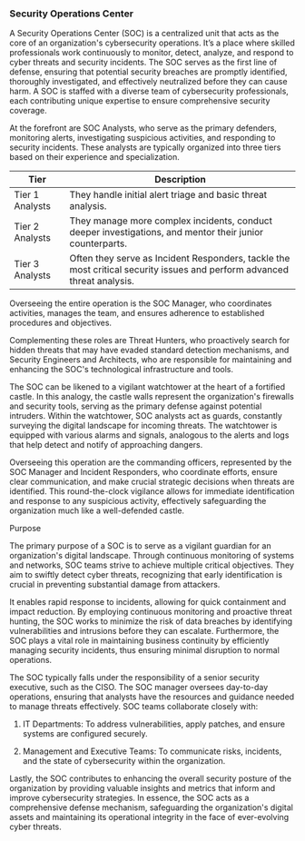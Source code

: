 <h3>Security Operations Center</h3>

A Security Operations Center (SOC) is a centralized unit that acts as the core of an organization's cybersecurity operations. It’s a place where skilled professionals work continuously to monitor, detect, analyze, and respond to cyber threats and security incidents. The SOC serves as the first line of defense, ensuring that potential security breaches are promptly identified, thoroughly investigated, and effectively neutralized before they can cause harm. A SOC is staffed with a diverse team of cybersecurity professionals, each contributing unique expertise to ensure comprehensive security coverage.

At the forefront are SOC Analysts, who serve as the primary defenders, monitoring alerts, investigating suspicious activities, and responding to security incidents. These analysts are typically organized into three tiers based on their experience and specialization.

<table>
  <thead>
    <tr>
      <th>Tier</th>
      <th>Description</th>
    </tr>
  </thead>
  <tbody>
    <tr>
      <td>Tier 1 Analysts</td>
      <td>They handle initial alert triage and basic threat analysis.</td>
    </tr>
    <tr>
      <td>Tier 2 Analysts</td>
      <td>They manage more complex incidents, conduct deeper investigations, and mentor their junior counterparts.</td>
    </tr>
    <tr>
      <td>Tier 3 Analysts</td>
      <td>Often they serve as Incident Responders, tackle the most critical security issues and perform advanced threat analysis.</td>
    </tr>
  </tbody>
</table>

Overseeing the entire operation is the SOC Manager, who coordinates activities, manages the team, and ensures adherence to established procedures and objectives.

Complementing these roles are Threat Hunters, who proactively search for hidden threats that may have evaded standard detection mechanisms, and Security Engineers and Architects, who are responsible for maintaining and enhancing the SOC's technological infrastructure and tools.

The SOC can be likened to a vigilant watchtower at the heart of a fortified castle. In this analogy, the castle walls represent the organization's firewalls and security tools, serving as the primary defense against potential intruders. Within the watchtower, SOC analysts act as guards, constantly surveying the digital landscape for incoming threats. The watchtower is equipped with various alarms and signals, analogous to the alerts and logs that help detect and notify of approaching dangers.

Overseeing this operation are the commanding officers, represented by the SOC Manager and Incident Responders, who coordinate efforts, ensure clear communication, and make crucial strategic decisions when threats are identified. This round-the-clock vigilance allows for immediate identification and response to any suspicious activity, effectively safeguarding the organization much like a well-defended castle.

Purpose

The primary purpose of a SOC is to serve as a vigilant guardian for an organization's digital landscape. Through continuous monitoring of systems and networks, SOC teams strive to achieve multiple critical objectives. They aim to swiftly detect cyber threats, recognizing that early identification is crucial in preventing substantial damage from attackers.

It enables rapid response to incidents, allowing for quick containment and impact reduction. By employing continuous monitoring and proactive threat hunting, the SOC works to minimize the risk of data breaches by identifying vulnerabilities and intrusions before they can escalate. Furthermore, the SOC plays a vital role in maintaining business continuity by efficiently managing security incidents, thus ensuring minimal disruption to normal operations.

The SOC typically falls under the responsibility of a senior security executive, such as the CISO. The SOC manager oversees day-to-day operations, ensuring that analysts have the resources and guidance needed to manage threats effectively. SOC teams collaborate closely with:

1. IT Departments: To address vulnerabilities, apply patches, and ensure systems are configured securely.

2. Management and Executive Teams: To communicate risks, incidents, and the state of cybersecurity within the organization.

Lastly, the SOC contributes to enhancing the overall security posture of the organization by providing valuable insights and metrics that inform and improve cybersecurity strategies. In essence, the SOC acts as a comprehensive defense mechanism, safeguarding the organization's digital assets and maintaining its operational integrity in the face of ever-evolving cyber threats.
